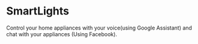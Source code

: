 # SmartLights
Control your home appliances with your voice(using Google Assistant) and chat with your appliances (Using Facebook).
